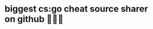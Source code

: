 <div>
<h1> biggest cs:go cheat source sharer on github 👩🏻‍🦯</h1>
</div>
<!--
<a href="https://github.com/anuraghazra/github-readme-stats" align="center">
  <img align="center" src="https://github-readme-stats.vercel.app/api?username=xsoma" />
</a> -->

 
 


